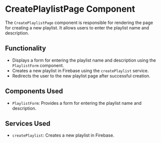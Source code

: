 # CreatePlaylistPage Component

The `CreatePlaylistPage` component is responsible for rendering the page for creating a new playlist. It allows users to enter the playlist name and description.

## Functionality

-   Displays a form for entering the playlist name and description using the `PlaylistForm` component.
-   Creates a new playlist in Firebase using the `createPlaylist` service.
-   Redirects the user to the new playlist page after successful creation.

## Components Used

-   `PlaylistForm`: Provides a form for entering the playlist name and description.

## Services Used

-   `createPlaylist`: Creates a new playlist in Firebase.
